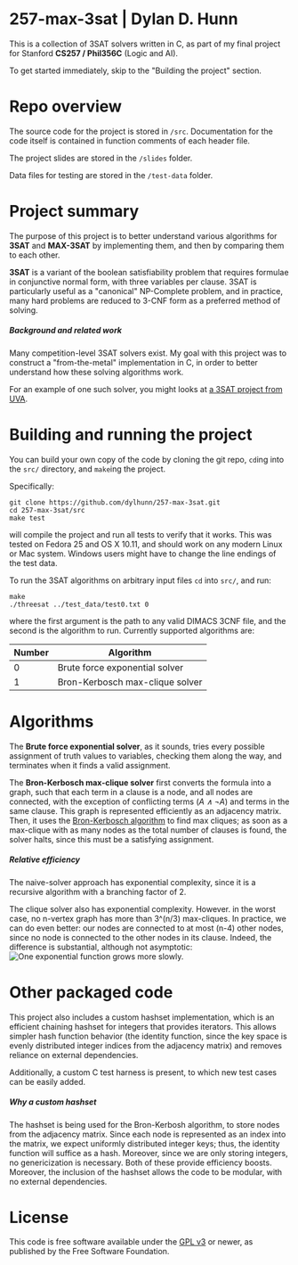 257-max-3sat | Dylan D. Hunn
============================


This is a collection of 3SAT solvers written in C, as part of my final project for Stanford **CS257 / Phil356C** (Logic and AI).

To get started immediately, skip to the "Building the project" section.

Repo overview
=============

The source code for the project is stored in `/src`. Documentation for the code itself is contained in function comments of each header file.

The project slides are stored in the `/slides` folder.

Data files for testing are stored in the `/test-data` folder.

Project summary
===============

The purpose of this project is to better understand various algorithms for **3SAT** and **MAX-3SAT** by implementing them, and then by comparing them to each other.

**3SAT** is a variant of the boolean satisfiability problem that requires formulae in conjunctive normal form, with three variables per clause. 3SAT is particularly useful as a "canonical" NP-Complete problem, and in practice, many hard problems are reduced to 3-CNF form as a preferred method of solving. 

##### Background and related work

Many competition-level 3SAT solvers exist. My goal with this project was to construct a "from-the-metal" implementation in C, in order to better understand how these solving algorithms work.

For an example of one such solver, you might looks at [a 3SAT project from UVA](http://www.cs.virginia.edu/~jwh6q/3sat-web/).


Building and running the project
================================

You can build your own copy of the code by cloning the git repo, `cd`ing into the `src/` directory, and `make`ing the project.

Specifically:

    git clone https://github.com/dylhunn/257-max-3sat.git
    cd 257-max-3sat/src
    make test
will compile the project and run all tests to verify that it works. This was tested on Fedora 25 and OS X 10.11, and should work on any modern Linux or Mac system. Windows users might have to change the line endings of the test data.

To run the 3SAT algorithms on arbitrary input files `cd` into `src/`, and run:

	make
    ./threesat ../test_data/test0.txt 0
where the first argument is the path to any valid DIMACS 3CNF file, and the second is the algorithm to run. Currently supported algorithms are:

Number | Algorithm
--- | ---
0 | Brute force exponential solver
1 | Bron-Kerbosch max-clique solver

Algorithms
==========

The **Brute force exponential solver**, as it sounds, tries every possible assignment of truth values to variables, checking them along the way, and terminates when it finds a valid assignment.

The **Bron-Kerbosch max-clique solver** first converts the formula into a graph, such that each term in a clause is a node, and all nodes are connected, with the exception of conflicting terms (*A ∧ ¬A*) and terms in the same clause. This graph is represented efficiently as an adjacency matrix. Then, it uses the [Bron-Kerbosch algorithm](https://en.wikipedia.org/wiki/Bron%E2%80%93Kerbosch_algorithm) to find max cliques; as soon as a max-clique with as many nodes as the total number of clauses is found, the solver halts, since this must be a satisfying assignment.

##### Relative efficiency

The naive-solver approach has exponential complexity, since it is a recursive algorithm with a branching factor of 2. 

The clique solver also has exponential complexity. However. in the worst case, no n-vertex graph has more than 3^(n/3) max-cliques. In practice, we can do even better: our nodes are connected to at most (n-4) other nodes, since no node is connected to the other nodes in its clause. Indeed, the difference is substantial, although not asymptotic:
![One exponential function grows more slowly.](http://i.imgur.com/qiGZl8P.png "One exponential function grows more slowly.")

Other packaged code
===================

This project also includes a custom hashset implementation, which is an efficient chaining hashset for integers that provides iterators. This allows simpler hash function behavior (the identity function, since the key space is evenly distributed integer indices from the adjacency matrix) and removes reliance on external dependencies.

Additionally, a custom C test harness is present, to which new test cases can be easily added.

##### Why a custom hashset
The hashset is being used for the Bron-Kerbosh algorithm, to store nodes from the adjacency matrix. Since each node is represented as an index into the matrix, we expect uniformly distributed integer keys; thus, the identity function will suffice as a hash. Moreover, since we are only storing integers, no genericization is necessary. Both of these provide efficiency boosts. Moreover, the inclusion of the hashset allows the code to be modular, with no external dependencies.

License
=======

This code is free software available under the [GPL v3](https://www.gnu.org/licenses/gpl-3.0.en.html) or newer, as published by the Free Software Foundation.